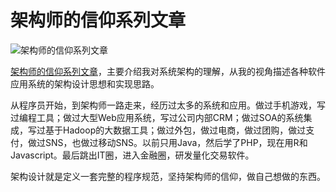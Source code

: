 架构师的信仰系列文章
============

![架构师的信仰系列文章](http://blog.fens.me/wp-content/uploads/2014/02/architect.png)

[架构师的信仰系列文章](http://blog.fens.me/series-architect/)，主要介绍我对系统架构的理解，从我的视角描述各种软件应用系统的架构设计思想和实现思路。

从程序员开始，到架构师一路走来，经历过太多的系统和应用。做过手机游戏，写过编程工具；做过大型Web应用系统，写过公司内部CRM；做过SOA的系统集成，写过基于Hadoop的大数据工具；做过外包，做过电商，做过团购，做过支付，做过SNS，也做过移动SNS。以前只用Java，然后学了PHP，现在用R和Javascript。最后跳出IT圈，进入金融圈，研发量化交易软件。

架构设计就是定义一套完整的程序规范，坚持架构师的信仰，做自己想做的东西。


